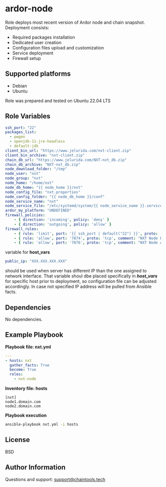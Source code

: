 ardor-node
==========

Role deploys most recent version of Ardor node and chain snapshot.
Deployment consists:
 - Required packages installation
 - Dedicated user creation
 - Configuration files upload and customization
 - Service deployment
 - Firewall setup

Supported platforms
-------------------
- Debian
- Ubuntu

Role was prepared and tested on Ubuntu 22.04 LTS

Role Variables
--------------
```yaml
ssh_port: "22"                                                           # SSH port used in firewall configuration
packages_list:                                                           # Required packages installed during deployment
  - pwgen
  - openjdk-11-jre-headless
  - default-jdk
client_bin_url: "https://www.jelurida.com/nxt-client.zip"                # URL pointing to client binaries archive
client_bin_archive: "nxt-client.zip"                                     # Name of client binaries archive file
chain_db_url: "https://www.jelurida.com/NXT-nxt_db.zip"                  # URL pointing to chain database snapshot
chain_db_archive: "NXT-nxt_db.zip"                                       # Name of chain snapshot archive file
node_download_folder: "/tmp"                                             # Folder where archives will be downloaded
node_user: "nxt"                                                         # Name of user which will run chain node
node_group: "nxt"                                                        # Name of group which will run chain node
node_home: "/home/nxt"                                                   # Home folder for node user
node_db_home: "{{ node_home }}/nxt"                                      # Location of chain database files
node_config_file: "nxt.properties"                                       # Node config file name
node_config_folder: "{{ node_db_home }}/conf"                            # Location of chain config file
node_service_name: "nxt"                                                 # Node service name
node_service_file: "/etc/systemd/system/{{ node_service_name }}.service" # Node service file location
ardor_my_platform: "UNDEFINED"                                           # Node specific platform ID; use host_vars to customize deployment
firewall_policies:                                                       # Default firewall policies
    - { direction: 'incoming', policy: 'deny' }
    - { direction: 'outgoing', policy: 'allow' }
firewall_rules:                                                          # Default firewall rules to allow node communication
    - { rule: 'limit', port: '{{ ssh_port | default("22") }}', proto: 'tcp', comment: "Secure Shell Access" }
    - { rule: 'allow', port: '7874', proto: 'tcp', comment: "NXT Node Peer Port" }
    - { rule: 'allow', port: '7876', proto: 'tcp', comment: "NXT Node API Port" }
```

variable for **host_vars**
```yaml
public_ip: "XXX.XXX.XXX.XXX"                                             # public IP of the server where node is installed
```
should be used when server has different IP than the one assigned to network interface. That variable shoul dbe placed specifically in ***host_vars*** for specific host prior to deployment, so configuration file can be adjusted accordingly. In case not specified IP address will be pulled from Ansible facts.


Dependencies
------------

No dependencies.

Example Playbook
----------------

**Playbook file: nxt.yml**
```yaml
---
- hosts: nxt
  gather_facts: True
  become: True
  roles:
    - nxt-node
```

**Inventory file: hosts**
```
[nxt]
node1.domain.com
node2.domain.com
```

**Playbook execution**
```bash
ansible-playbook nxt.yml -i hosts
```

License
-------

BSD

Author Information
------------------

Questions and support: support@chaintools.tech
